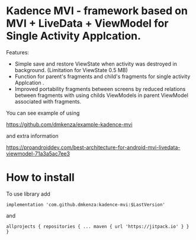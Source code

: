# Kadence MVI -  framework based on MVI + LiveData + ViewModel for Single Activity Applcation.


Features:
- Simple save and restore ViewState when activity was destroyed in background. (Limitation for ViewState 0.5 MB)
- Function for parent's fragments and child's fragments for single activity Applcation .
- Improved portability fragments between screens by reduced relations between fragments with using childs ViewModels in parent ViewModel associated with fragments.

You can see example of using

https://github.com/dmkenza/example-kadence-mvi    

and extra information

https://proandroiddev.com/best-architecture-for-android-mvi-livedata-viewmodel-71a3a5ac7ee3


# How to install

 

To use library add 

`implementation 'com.github.dmkenza:kadence-mvi:$LastVersion'`


and

``allprojects {
		repositories {
			...
			maven { url 'https://jitpack.io' }
		}
	}``




